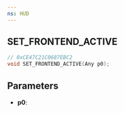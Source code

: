 ```yaml
---
ns: HUD
---
```

## SET_FRONTEND_ACTIVE

```c
// 0xCE47C21C0687EBC2
void SET_FRONTEND_ACTIVE(Any p0);
```

## Parameters
* **p0**:
